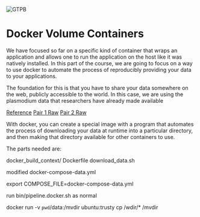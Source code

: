 ![GTPB](http://gtpb.igc.gulbenkian.pt/bicourses/images/GTPB2015logo.png "GTPB")

Docker Volume Containers
========================

We have focused so far on a specific kind of container that wraps an application
and allows one to run the application on the host like it was natively installed.
In this part of the course, we are going to focus on a way to use docker to automate
the process of reproducibly providing your data to your applications.

The foundation for this is that you have to share your data somewhere on the web,
publicly accessible to the world.
In this case, we are using the plasmodium data that researchers have already made available

[Reference](ftp://ftp.sanger.ac.uk/pub/project/pathogens/Plasmodium/falciparum/3D7/3D7.version2.1.5/Pf3D7_v2.1.5.fasta)
[Pair 1 Raw](ftp://ftp.sra.ebi.ac.uk/vol1/fastq/ERR022/ERR022523/ERR022523_1.fastq.gz)
[Pair 2 Raw](ftp://ftp.sra.ebi.ac.uk/vol1/fastq/ERR022/ERR022523/ERR022523_2.fastq.gz)

With docker, you can create a special image with a program that automates the process
of downloading your data at runtime into a particular directory, and then making that
directory available for other containers to use.

The parts needed are:

docker_build_context/
    Dockerfile
    download_data.sh

modified docker-compose-data.yml

export COMPOSE_FILE=docker-compose-data.yml

run bin/pipeline.docker.sh as normal

docker run -v `pwd`/data:/mvdir ubuntu:trusty cp /wdir/* /mvdir
